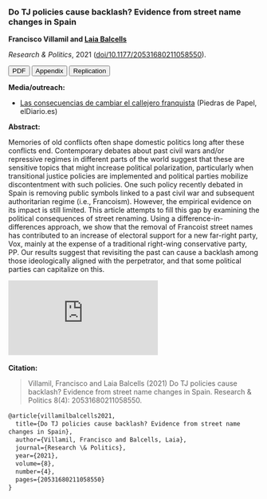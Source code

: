 ### Do TJ policies cause backlash? Evidence from street name changes in Spain

**Francisco Villamil and [Laia Balcells](https://www.laiabalcells.com/)**

*Research & Politics*, 2021 ([doi/10.1177/20531680211058550](https://doi.org/10.1177/20531680211058550)).

<a href="https://journals.sagepub.com/doi/pdf/10.1177/20531680211058550" target="_blank"><button type="button button1">PDF</button></a> <a href="https://nbviewer.org/github/franvillamil/franvillamil.github.io/blob/master/files/pubs/appendix_Villamil_Balcells_2021.pdf" target="_blank"><button type="button button1">Appendix</button></a> <a href="https://github.com/franvillamil/streets_vox" target="_blank"><button type="button button1">Replication</button></a>

**Media/outreach:**

- [Las consecuencias de cambiar el callejero franquista](https://www.eldiario.es/piedrasdepapel/justicia-transicional-memoria-historica_132_8453155.html) (Piedras de Papel, elDiario.es)

**Abstract:**

Memories of old conflicts often shape domestic politics long after these conflicts end. Contemporary debates about past civil wars and/or repressive regimes in different parts of the world suggest that these are sensitive topics that might increase political polarization, particularly when transitional justice policies are implemented and political parties mobilize discontentment with such policies. One such policy recently debated in Spain is removing public symbols linked to a past civil war and subsequent authoritarian regime (i.e., Francoism). However, the empirical evidence on its impact is still limited. This article attempts to fill this gap by examining the political consequences of street renaming. Using a difference-in-differences approach, we show that the removal of Francoist street names has contributed to an increase of electoral support for a new far-right party, Vox, mainly at the expense of a traditional right-wing conservative party, PP. Our results suggest that revisiting the past can cause a backlash among those ideologically aligned with the perpetrator, and that some political parties can capitalize on this.

![Main effect](https://github.com/franvillamil/streets_vox/raw/master/main_models/output/DiD_estimates.pdf)

**Citation:**

> Villamil, Francisco and Laia Balcells (2021) Do TJ policies cause backlash? Evidence from street name changes in Spain. Research & Politics 8(4): 20531680211058550.

```
@article{villamilbalcells2021,
  title={Do TJ policies cause backlash? Evidence from street name changes in Spain},
  author={Villamil, Francisco and Balcells, Laia},
  journal={Research \& Politics},
  year={2021},
  volume={8},
  number={4},
  pages={20531680211058550}
}
```